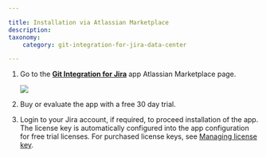 ```yaml
---

title: Installation via Atlassian Marketplace
description:
taxonomy:
    category: git-integration-for-jira-data-center

---
```

1.  Go to the [**Git Integration for Jira**](https://marketplace.atlassian.com/apps/4984/git-integration-for-jira?tab=overview&hosting=datacenter) app Atlassian Marketplace page.

    ![](/wp-content/uploads/gij-docs-installation-via-marketplace-buy-trial-git-plugin-c.png)
2.  Buy or evaluate the app with a free 30 day trial.

3.  Login to your Jira account, if required, to proceed installation of the app. The license key is automatically configured into the app configuration for free trial licenses. For purchased license keys, see [Managing license key](/git-integration-for-jira-self-managed/managing-license-key).

